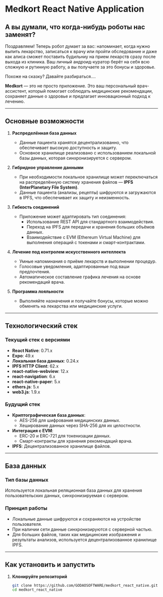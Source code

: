# Medkort React Native Application  

## **А вы думали, что когда-нибудь роботы нас заменят?**

Поздравляем! Теперь робот думает за вас: напоминает, когда нужно выпить лекарство, записаться к врачу или пройти обследование и даже как алиса сможет поставить будильниу на прием лекарств сразу после выхода из клиника. Ваш личный андроид-куратор берёт на себя всю сложную и рутинную работу, а вы получаете за это бонусы и здоровье.  

Похоже на сказку? Давайте разбираться....

**Medkort** — это не просто приложение. Это ваш персональный врач-ассистент, который помогает соблюдать медицинские рекомендации, сохраняет данные о здоровье и предлагает инновационный подход к лечению.  

---

## **Основные возможности**

1. **Распределённая база данных**  
   - Данные пациента хранятся децентрализованно, что обеспечивает высокую доступность и защиту.  
   - Основное хранилище реализовано с использованием локальной базы данных, которая синхронизируется с сервером.  

2. **Гибридное управление данными**  
   - При необходимости локальное хранилище может переключаться на распределённую систему хранения файлов — **IPFS (InterPlanetary File System)**.  
   - Данные пациента (анализы, рецепты) шифруются и загружаются в IPFS, что обеспечивает их защиту и неизменность.  

3. **Гибкость соединений**  
   - Приложение может адаптировать тип соединения:
     - Использование REST API для стандартного взаимодействия.
     - Переход на IPFS для передачи и хранения больших объёмов данных.
     - Взаимодействие с EVM (Ethereum Virtual Machine) для выполнения операций с токенами и смарт-контрактами.  

4. **Лечение под контролем искусственного интеллекта**  
   - Умные напоминания о приёме лекарств и выполнении процедур.  
   - Голосовые уведомления, адаптированные под ваши предпочтения.  
   - Автоматическое составление графика лечения на основе рекомендаций врача.  

5. **Программа лояльности**  
   - Выполняйте назначения и получайте бонусы, которые можно обменять на лекарства или медицинские услуги.  

---

## **Технологический стек**

### **Текущий стек с версиями**
- **React Native**: 0.71.x  
- **Expo**: 49.x  
- **Локальная база данных**: 0.24.x  
- **IPFS HTTP Client**: 62.x  
- **react-native-webview**: 12.x  
- **react-navigation**: 6.x  
- **react-native-paper**: 5.x  
- **ethers.js**: 5.x  
- **web3.js**: 1.9.x  

### **Будущий стек**
- **Криптографическая база данных**:  
  - AES-256 для шифрования медицинских данных.  
  - Хеширование данных через SHA-256 для их целостности.  
- **Интеграция с EVM**:  
  - ERC-20 и ERC-721 для токенизации данных.  
  - Смарт-контракты для хранения рекомендаций врача.  
- **IPFS**: Децентрализованное хранилище файлов.  

---

## **База данных**

### **Тип базы данных**  
Используется локальная реляционная база данных для хранения пользовательских данных, синхронизируемая с сервером.  

### **Принцип работы**  
- Локальные данные шифруются и сохраняются на устройстве пользователя.  
- При наличии сети данные синхронизируются с серверной частью.  
- Для больших файлов, таких как медицинские изображения и результаты анализов, используется децентрализованное хранилище IPFS.  

---

## **Как установить и запустить**

1. **Клонируйте репозиторий**  
   ```bash
   git clone https://github.com/GODAOSOFTWARE/medkort_react_native.git
   cd medkort_react_native

